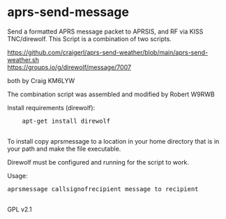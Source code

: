 # aprs-send-message
Send a formatted APRS message packet to APRSIS, and RF via KISS TNC/direwolf.
This Script is a combination of two scripts.

https://github.com/craigerl/aprs-send-weather/blob/main/aprs-send-weather.sh  
https://groups.io/g/direwolf/message/7007                                                                                                                   

both by Craig KM6LYW     

The combination script was assembled and modified by Robert W9RWB   

 Install requirements (direwolf):
 <pre>
    apt-get install direwolf
 </pre>

To install copy aprsmessage to a location in your home directory that is in your path and make the file executable.

Direwolf must be configured and running for the script to work.

Usage:
 <pre>
aprsmessage callsignofrecipient message to recipient
  </pre>
 GPL v2.1

